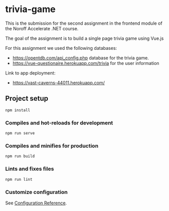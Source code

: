 # trivia-game

This is the submission for the second assignment in the frontend module of the Noroff Accelerate .NET course.

The goal of the assignment is to build a single page trivia game using Vue.js

For this assignment we used the following databases:
- https://opentdb.com/api_config.php database for the trivia game.
- https://vue-questionaire.herokuapp.com/trivia for the user information

Link to app deployment:
- https://vast-caverns-44011.herokuapp.com/

## Project setup
```
npm install
```

### Compiles and hot-reloads for development
```
npm run serve
```

### Compiles and minifies for production
```
npm run build
```

### Lints and fixes files
```
npm run lint
```

### Customize configuration
See [Configuration Reference](https://cli.vuejs.org/config/).
